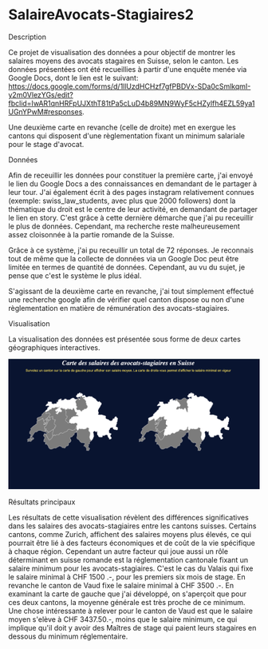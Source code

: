 # SalaireAvocats-Stagiaires2

Description

Ce projet de visualisation des données a pour objectif de montrer les salaires moyens des avocats stagaires en Suisse, selon le canton. Les données présentées ont été recueillies à partir d'une enquête menée via Google Docs, dont le lien est le suivant: https://docs.google.com/forms/d/1llUzdHCHzf7gfPBDVx-SDa0cSmlkqmI-y2m0VlezYGs/edit?fbclid=IwAR1qnHRFpUJXthT81tPa5cLuD4b89MN9WyF5cHZylfh4EZL59ya1UGnYPwM#responses. 

Une deuxième carte en revanche (celle de droite) met en exergue les cantons qui disposent d'une règlementation fixant un minimum salariale pour le stage d'avocat. 


Données

Afin de receuillir les données pour constituer la première carte, j'ai envoyé le lien du Google Docs a des connaissances en demandant de le partager à leur tour. J'ai également écrit à des pages instagram relativement connues (exemple: swiss_law_students, avec plus que 2000 followers) dont la thématique du droit est le centre de leur activité, en demandant de partager le lien en story. C'est grâce à cette dernière démarche que j'ai pu receuillir le plus de données. 
Cependant, ma recherche reste malheureusement assez cloisonnée à la partie romande de la Suisse.

Grâce à ce système, j'ai pu receuillir un total de 72 réponses. Je reconnais tout de même que la collecte de données via un Google Doc peut être limitée en termes de quantité de données. Cependant, au vu du sujet, je pense que c'est le système le plus idéal. 

S'agissant de la deuxième carte en revanche, j'ai tout simplement effectué une recherche google afin de vérifier quel canton dispose ou non d'une règlementation en matière de rémunération des avocats-stagiaires. 


Visualisation

La visualisation des données est présentée sous forme de deux cartes géographiques interactives. 

![Image carte Suisse](https://github.com/jasminelarasophie/SalaireAvocats-Stagiaires2/blob/main/Avocats-Stagiaire%20rendu%202/screenshot.png?raw=true)


Résultats principaux 

Les résultats de cette visualisation révèlent des différences significatives dans les salaires des avocats-stagiaires entre les cantons suisses. Certains cantons, comme Zurich, affichent des salaires moyens plus élevés, ce qui pourrait être lié à des facteurs économiques et de coût de la vie spécifique à chaque région. 
Cependant un autre facteur qui joue aussi un rôle déterminant en suisse romande est la réglementation cantonale fixant un salaire minimum pour les avocats-stagiaires.
C'est le cas du Valais qui fixe le salaire minimal à CHF 1500 .-, pour les premiers six mois de stage. En revanche le canton de Vaud fixe le salaire minimal à CHF 3500 .-. 
En examinant la carte de gauche que j'ai développé, on s'aperçoit que pour ces deux cantons, la moyenne générale est très proche de ce minimum. 
Une chose intéressante à relever pour le canton de Vaud est que le salaire moyen s'elève à CHF 3437.50.-, moins que le salaire minimum, ce qui implique qu'il doit y avoir des Maîtres de stage qui paient leurs stagaires en dessous du minimum réglementaire. 


